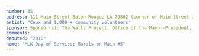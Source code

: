 ```yaml
---
number: 35
address: 111 Main Street Baton Rouge, LA 70802 (corner of Main Street and 11th street)
artist: "Ceux and 1,000 + community volunteers"
sponsor: Sponsor(s): The Walls Project, Office of the Mayor-President, Mid City Redevelopment Alliance, BREC, City Year, Cox Louisiana, Jack & Jill Foundation, Louisiana Delta Service Corps, Forum 35, Big Buddy Program, PPG Paints, Forwards Arts, #10WordStoriesBR, The Futures Fund, Build The Fire, MetroMorphosis, Leadership BR, UpAlliance, Christian Outreach Ministries, CACRC, Small World Intl, Made Groceries, Baton Rouge Music Studios, WHYR Community Radio, Elevator Projects, Destiny Center, Unitarian Church of Baton Rouge, Lanie Bird Design, V.P.C.A, Village Project, Mid City Studios, The RedStick Project, Dialogue On Race Louisiana, The Boys & Girls Club of Greater Baton Rouge, and Lamar Advertising Company
comments: 
debuted: "2016"
name: "MLK Day of Service: Murals on Main #5"
---
```

